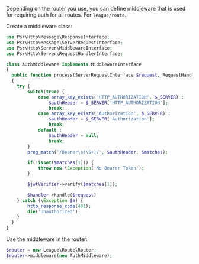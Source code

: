 Depending on the router you use, you can define middleware that is used for requiring auth for all routes. For `league/route`.

Create a middleware class:

```php
use Psr\Http\Message\ResponseInterface;
use Psr\Http\Message\ServerRequestInterface;
use Psr\Http\Server\MiddlewareInterface;
use Psr\Http\Server\RequestHandlerInterface;

class AuthMiddleware implements MiddlewareInterface
{
  public function process(ServerRequestInterface $request, RequestHandlerInterface $handler) : ResponseInterface
  {
    try {
        switch(true) {
            case array_key_exists('HTTP_AUTHORIZATION', $_SERVER) :
                $authHeader = $_SERVER['HTTP_AUTHORIZATION'];
                break;
            case array_key_exists('Authorization', $_SERVER) :
                $authHeader = $_SERVER['Authorization'];
                break;
            default :
                $authHeader = null;
                break;
        }
        preg_match('/Bearer\s(\S+)/', $authHeader, $matches);

        if(!isset($matches[1])) {
            throw new \Exception('No Bearer Token');
        }

        $jwtVerifier->verify($matches[1]);

        $handler->handle($request)
    } catch (\Exception $e) {
        http_response_code(401);
        die('Unauthorized');
    }
  }
}
```

Use the middleware in the router:
```php
$router = new League\Route\Router;
$router->middleware(new AuthMiddleware);
```
